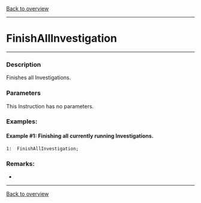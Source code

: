 [Back to overview](index.md)

---
# FinishAllInvestigation

---

### Description
Finishes all Investigations.

### Parameters
This Instruction has no parameters.

### Examples:
#### Example #1: Finishing all currently running Investigations.
```
1:  FinishAllInvestigation;     
```

### Remarks:
-

---
[Back to overview](index.md)
